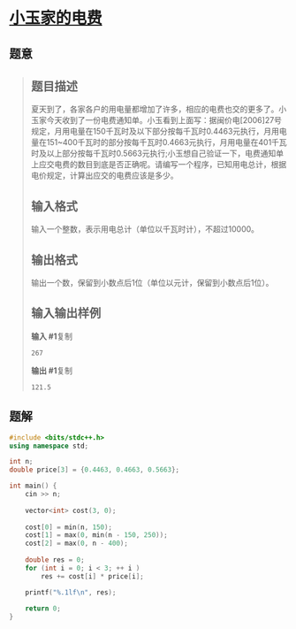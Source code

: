 #  [小玉家的电费](https://www.luogu.com.cn/problem/P1422)

## 题意

>   ## 题目描述
>
>   夏天到了，各家各户的用电量都增加了许多，相应的电费也交的更多了。小玉家今天收到了一份电费通知单。小玉看到上面写：据闽价电[2006]27号规定，月用电量在150千瓦时及以下部分按每千瓦时0.4463元执行，月用电量在151~400千瓦时的部分按每千瓦时0.4663元执行，月用电量在401千瓦时及以上部分按每千瓦时0.5663元执行;小玉想自己验证一下，电费通知单上应交电费的数目到底是否正确呢。请编写一个程序，已知用电总计，根据电价规定，计算出应交的电费应该是多少。
>
>   ## 输入格式
>
>   输入一个整数，表示用电总计（单位以千瓦时计），不超过10000。
>
>   ## 输出格式
>
>   输出一个数，保留到小数点后1位（单位以元计，保留到小数点后1位）。
>
>   ## 输入输出样例
>
>   **输入 #1**复制
>
>   ```
>   267
>   ```
>
>   **输出 #1**复制
>
>   ```
>   121.5
>   ```

## 题解



```c++
#include <bits/stdc++.h>
using namespace std;

int n;
double price[3] = {0.4463, 0.4663, 0.5663};

int main() {
    cin >> n;
    
    vector<int> cost(3, 0);
    
    cost[0] = min(n, 150);
    cost[1] = max(0, min(n - 150, 250));
    cost[2] = max(0, n - 400);
    
    double res = 0;
    for (int i = 0; i < 3; ++ i )
        res += cost[i] * price[i];

    printf("%.1lf\n", res);
    
    return 0;
}
```



```python3

```

